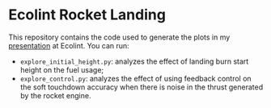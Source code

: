 # Ecolint Rocket Landing

This repository contains the code used to generate the plots in my
[presentation](https://docs.google.com/presentation/d/1pt-C16-qTEGr-wWMeIDPDRWSl-iWz_vhpcA7v-F84yg/edit#slide=id.g3bbe7cacff_0_0)
at Ecolint. You can run:

- `explore_initial_height.py`: analyzes the effect of landing burn start height
  on the fuel usage;
- `explore_control.py`: analyzes the effect of using feedback control on the
  soft touchdown accuracy when there is noise in the thrust generated by the
  rocket engine.
